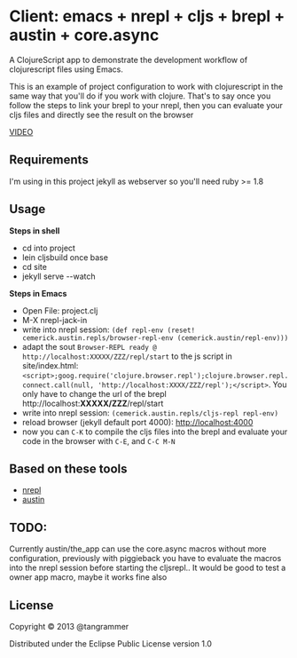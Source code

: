# Client:  emacs + nrepl + cljs + brepl + austin + core.async
A ClojureScript app to demonstrate the development workflow of clojurescript files using Emacs.

This is an example of project configuration to work with clojurescript in the same way that you'll do if you work with clojure. 
That's to say once you follow the steps to link your brepl to your nrepl, then you can evaluate your cljs files and directly see the result on the browser 

[VIDEO](https://vimeo.com/77124644) 

## Requirements
I'm using in this project jekyll as webserver so you'll need ruby >= 1.8 


## Usage

**Steps in shell**

* cd into project
* lein cljsbuild once base
* cd site 
* jekyll serve --watch

**Steps in Emacs**   

* Open File: project.clj   
* M-X nrepl-jack-in
* write into nrepl session: `(def repl-env (reset! cemerick.austin.repls/browser-repl-env
                      (cemerick.austin/repl-env)))`
* adapt the sout `Browser-REPL ready @ http://localhost:XXXXX/ZZZ/repl/start` to the js script in site/index.html: `<script>;goog.require('clojure.browser.repl');clojure.browser.repl.connect.call(null, 'http://localhost:XXXX/ZZZ/repl');</script>`. You only have to change the url of the brepl http://localhost:**XXXXX/ZZZ**/repl/start
* write into nrepl session: `(cemerick.austin.repls/cljs-repl repl-env)`
* reload browser (jekyll default port 4000): [http://localhost:4000](http://localhost:4000)
* now you can `C-K` to compile the cljs files into the brepl and evaluate your code in the browser with `C-E`, and `C-C M-N`



## Based on these tools  
* [nrepl](https://github.com/clojure/tools.nrepl)
* [austin](https://github.com/cemerick/austin)


## TODO: 
Currently austin/the_app can use the core.async macros without more configuration, previously with piggieback you have to evaluate the macros into the nrepl session before starting the cljsrepl.. 
It would be good to test a owner app macro, maybe it works fine also


## License

Copyright © 2013 @tangrammer

Distributed under the Eclipse Public License version 1.0 
